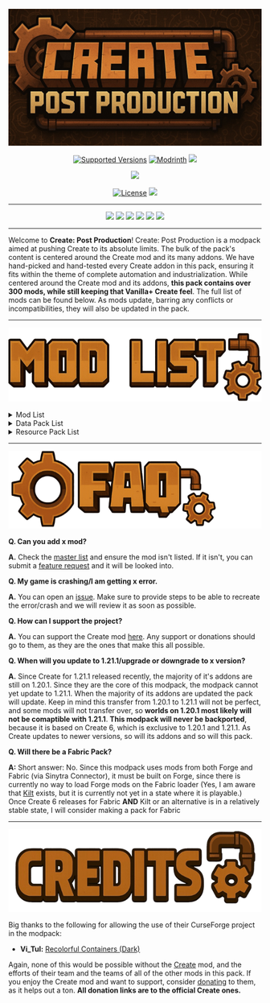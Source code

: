 <p align="center">
  <img src="https://raw.githubusercontent.com/Packagers-of-Create/Create-Post-Production/refs/heads/main/assets/main.jpg"/></p>

<p align="center">
<a href="https://modrinth.com/modpack/createpostproduction/versions"><img src="https://img.shields.io/modrinth/game-versions/lhz7PSO0?logo=modrinth&label=Available%20Versions&color=darkgreen" alt="Supported Versions"></a>
<a href="https://modrinth.com/modpack/createpostproduction/versions"><img src="https://img.shields.io/modrinth/v/lhz7PSO0?logo=modrinth&label=Latest%20Version&color=darkgreen" alt="Modrinth"></a>
<a href="https://modrinth.com/modpack/createpostproduction"><img src="https://img.shields.io/modrinth/dt/lhz7PSO0?logo=modrinth&label=Modrinth%20Downloads&color=darkgreen"></a></p>

<p align="center">
<a href="https://modrinth.com/mod/create/version/1.20.1-6.0.4"><img src="https://img.shields.io/badge/Create_Version-1.20.1--6.0.4-orange?logo=modrinth"></a></p>

<p align="center">
<a href="https://github.com/Packagers-of-Create/Create-Post-Production/blob/main/LICENSE"><img src="https://img.shields.io/github/license/Packagers-of-Create/Create-Post-Production?logo=github&style=flat&color=900c3f&label=License" alt="License"></a>
<a href="https://github.com/Packagers-of-Create/Create-Post-Production/issues"><img src="https://img.shields.io/github/issues/Packagers-of-Create/Create-Post-Production?logo=github&label=Issues"></a></p>

***

<p align="center">
<a href="https://modrinth.com/modpack/createpostproduction">
<img src="https://img.shields.io/badge/Modrinth_Webpage-darkgreen?style=flat&logo=modrinth&logoColor=white"/></a>
<a href="https://github.com/Packagers-of-Create/Create-Post-Production">
<img src="https://img.shields.io/badge/GitHub_Webpage-grey?style=flat&logo=github"/></a>
<a href="https://patreon.com/simibubi">
<img src="https://img.shields.io/badge/Create_on_Patreon-red?style=flat&logo=patreon"/></a>
<a href="https://www.paypal.com/donate?hosted_button_id=ARSFS4HT7Y26A">
<img src="https://img.shields.io/badge/Create_on_PayPal-darkblue?style=flat&logo=paypal"/></a>
<a href="https://github.com/Packagers-of-Create/Create-Post-Production/wiki">
<img src="https://img.shields.io/badge/Visit_the_Wiki-black?style=flat&logo=gitbook&logoColor=white"/></a>
<a href="https://x.com/CreatePackagers">
<img src="https://img.shields.io/badge/X_Webpage-blue?style=flat&logo=x"/></a></p>

***

Welcome to **Create: Post Production**! Create: Post Production is a modpack aimed at pushing Create to its absolute limits. The bulk of the pack's content is centered around the Create mod and its many addons. We have hand-picked and hand-tested every Create addon in this pack, ensuring it fits within the theme of complete automation and industrialization. While centered around the Create mod and its addons, **this pack contains over 300 mods, while still keeping that Vanilla+ Create feel**. The full list of mods can be found below. As mods update, barring any conflicts or incompatibilities, they will also be updated in the pack.

***

<p align="left">
<img src="https://raw.githubusercontent.com/Packagers-of-Create/Create-Post-Production/refs/heads/main/assets/modlist.PNG"/></p>

<details>
<summary>Mod List</summary>

 - 'Dustrial Decor
 - [EMF] Entity Model Features
 - [ESF] Entity Sound Features
 - [ETF] Entity Texture Features
 - Additional Lanterns
 - AdvancedAE
 - Advancement Plaques
 - AI Improvements
 - Akashic Tome
 - Almost Unified
 - Alternate Current
 - Amplified Nether
 - Animatica
 - Another Furniture
 - AppleSkin
 - Applied Energistics 2
 - Applied Energistics 2 Wireless Terminals
 - Applied Energistics Delight
 - Architect's Palette
 - Architectury API
 - Armor Statues
 - Ash API
 - Athena
 - Auto Clicker
 - Autochef's Delight
 - bad packets
 - Bad Wither No Cookie - Reloaded
 - BadOptimizations
 - Balm
 - Beautiful Enchanted Books
 - Better Advancements
 - Better Statistics Screen
 - Bigger Better End Cities
 - BoccHUD
 - Bookshelf
 - Bountiful
 - Bridging Mod
 - Building But Better
 - CalcMod
 - Canary
 - Catalogue
 - Chipped
 - Chloride (Embeddium++)
 - Cloth Config API
 - Clumps
 - Configured
 - Collective
 - Connector Extras
 - Consistency+
 - Continuity
 - Controlling
 - Copper and Tuff Backport
 - Crafting Tweaks
 - Create
 - Create: Addon Compatability
 - Create: Applied Kinetics
 - Create: Aquatic Ambitions
 - Create: Bells & Whistles
 - Create: Big Contraptions
 - Create: Blazing Hot
 - Create: Central Kitchen
 - Create: Cobblestone
 - Create: Cobblestone - Deepslate Generators
 - Create: Crafts & Additions
 - Create: Crafts & (More) Additions
 - Create: Deco
 - Create: Diamond & Factory
 - Create: Enchantment Industry
 - Create: Ender Transmission
 - Create: Endless Reserves
 - Create: Factory Logistics
 - Create: Food
 - Create: Framed
 - Create: Interiors
 - Create: Mechanical Chicken
 - Create: Metalwork
 - Create: Mob Spawners
 - Create: Molten Vents
 - Create: Nuclear
 - Create: Ore Excavation
 - Create: Oxidized
 - Create: Pattern Schematics
 - Create: Power Loader
 - Create: Quality of Life
 - Create: Reforged Foundations
 - Create: Security Program
 - Create: Slice & Dice
 - Create: Smart Crafter
 - Create: Stones
 - Create: The Factory Must Grow
 - Create: Vibrant Vaults
 - Cull Leaves
 - Curios API
 - Cut Through
 - Decorative Blocks
 - Delightful
 - Deltabox Lib
 - Dungeons and Taverns Ancient City Overhaul
 - Dynamic Crosshair
 - Dynamic FPS
 - Easy Anvils
 - Easy Piglins
 - Easy Villagers
 - Embeddium
 - EMI
 - EMI Enchanting
 - EMI Extra Mod Integrations
 - EMI Loot
 - EMI Trades
 - EMIffect
 - Enchantment Descriptions
 - Enchantment Level Language Patch
 - Enchantment Machine
 - Enchantment Sort
 - End's Delight
 - Entity Culling
 - Epic Terrain
 - Every Compat (Stone Zome)
 - Every Compat (Wood Good)
 - Fabric Language Kotlin
 - Farmer's Delight
 - Fast Furnace
 - Fast Suite
 - Fast Workbench
 - FerriteCore
 - Flux Networks
 - Food Effect Tooltips
 - Forgematica
 - Forgified Fabric API
 - Formations
 - Formations Nether
 - FPS Reducer
 - FramedBlocks
 - Fuel Goes Here
 - Full Brightness Toggle
 - Fusion
 - Fzzy Config
 - Geckolib
 - Geophilic
 - Glodium
 - GPUTape
 - Handcrafted
 - Hostile Neural Networks
 - Iceberg
 - ImmediatelyFast
 - Immersive Paintings
 - Immersive UI
 - Inventory Essentials
 - Inventory Sorter
 - Item Collectors
 - Jade
 - Jade Addons
 - JamLib
 - Just Enough Items
 - Just Enough Resources
 - Just Zoom
 - Kambrik
 - Konkrete
 - Kotlin for Forge
 - Leaves Be Gone
 - Legendary Tooltips
 - Lithostitched
 - Load My F***ing Tags
 - Macaw's Bridges
 - Macaw's Doors
 - Macaw's Fences and Walls
 - Macaw's Furniture
 - Macaw's Trapdoors
 - Macaw's Windows
 - MaFgLib
 - Max Health Fix
 - MEGA Cells
 - Memory Leak Fix
 - MES - Moog's End Structures
 - MidnightLib
 - MiniHUD Extra
 - MNS - Mooc's Nether Structures
 - Model Gap Fix
 - ModernFix
 - Moonlight Lib
 - Mouse Tweaks
 - Nature's Compass
 - NetherPortalFix
 - Nether's Delight
 - Netherracked
 - No Chat Reports
 - No Fog
 - Noisium
 - Not Enough Crashes
 - Not Enough Recipe Book
 - Nullscape
 - Ocean's Delight
 - OctoLib
 - OptiGUI
 - Packet Fixer
 - Palladium
 - Particle Core
 - Patchouli
 - Paxi
 - Placebo
 - Player Totem of Undying
 - Polymorph
 - Polymorphic Energistics
 - Prism
 - Productive Bees
 - Puzzles Lib
 - qraftyfied: STRUCTURES
 - Rebalanced Piglin Bartering
 - Rebind Narrator
 - Repurposed Structures
 - Resourceful Lib
 - RightClickHarvest
 - Sawmill
 - Seamless
 - Seamless Loading Screen
 - Searchables
 - ServerCore
 - Shuffle
 - Shulker Box Tooltip
 - Simple Clouds
 - Sinytra Connector
 - Smarter Farmers
 - Sophisticated Backpacks
 - Sophisticated Core
 - Sophisticated Storage
 - Sophisticated Storage Create Integration
 - Sophisticated Storage in Motion
 - spark
 - Stoneworks
 - Storage Drawers
 - SuperMartijn642's Config Lib
 - SuperMartijn642's Core Lib
 - Tax Free Levels
 - TCDCommons API
 - ToadLib
 - Tool Stats
 - TorchMaster
 - Trash Cans
 - Traveler's Titles
 - Unlimited Trading
 - Vein Mining
 - VillagersPlus
 - Waystones
 - World Preview
 - Xaero's Minimap
 - Xaero's World Map
 - XaeroPlus
 - Yeetus Experimentus
 - Yet Another Config Lib
 - YUNG's API
 - YUNG's Better Desert Temples
 - YUNG's Better Dungeons
 - YUNG's Better End Island
 - YUNG's Better Jungle Temples
 - YUNG's Better Mineshafts
 - YUNG's Better Nether Fortresses
 - YUNG's Better Ocean Monuments
 - YUNG's Better Strongholds
 - YUNG's Better Witch Huts
 - YUNG's Bridges
 - YUNG's Extras
 - YUNG's Menu Tweaks
</details>

<details>
<summary>Data Pack List</summary>

 - Better End Cities
 - Bountiful Bounties
 - Repurposed Structures - Better Desert Temples Compat
 - Repurposed Structures - Better Dungeons Compat
 - Repurposed Structures - Better Jungle Temples Compat
 - Repurposed Structures - Better Nether Fortresses Compat
 - Repurposed Structures - Better Ocean Monuments Compat
 - Repurposed Structures - Better Strongholds Compat
 - Repurposed Structures - Better Witch Huts Compat
 - Repurposed Structures - Bountiful Compat
 - Repurposed Structures - Farmer's Delight Compat
 - Repurposed Structures - Sawmill Compat
 - Repurposed Structures - VillagersPlus Compat
</details>

<details>
<summary>Resource Pack List</summary>

 - Better GUI for Sophisticated Backpacks
 - Create Easy Villagers Textures
 - Create Energistics
 - Default Dark Mode
 - Default Dark Mode: Expansion
 - Default HD 128x
 - Delightful Plaques
 - Fancy Crops
 - Farcr's Better Dirt
 - Farcr's Re-Crafted
 - Farcr's Re-Create
 - Geometric Font Legacy
 - Icon Xaero's
 - Low On Fire
 - Midnighttigger's Default Connected Textures
 - Midnighttigger's Default Connected Textures Addons
 - RAY's 3D Ladders
 - RAY's 3D Rails
 - Recolorful Containers GUI - Dark
 - Smooth Drawers
 - Sparkles: Stardust Labs Resource Pack
 - Stained Glass Ultra
 - Suren's Sophisticated Storage
 - Update Edition
 - Visual Traveler's Titles
</details>

***

<p align="left">
<img src="https://raw.githubusercontent.com/Packagers-of-Create/Create-Post-Production/refs/heads/main/assets/faq.PNG"/></p>

**Q. Can you add x mod?**

**A.** Check the [master list](https://github.com/Packagers-of-Create/Create-Post-Production/issues/1) and ensure the mod isn't listed. If it isn't, you can submit a [feature request](https://github.com/Packagers-of-Create/Create-Post-Production/issues/new?template=mod-request.md) and it will be looked into.

**Q. My game is crashing/I am getting x error.**

**A.** You can open an [issue](https://github.com/Packagers-of-Create/Create-Post-Production/issues/new?template=bug-report.md). Make sure to provide steps to be able to recreate the error/crash and we will review it as soon as possible.

**Q. How can I support the project?**

**A.** You can support the Create mod [here](https://github.com/Creators-of-Create/Create/wiki/Supporting-the-Project). Any support or donations should go to them, as they are the ones that make this all possible.

**Q. When will you update to 1.21.1/upgrade or downgrade to x version?**

**A.** Since Create for 1.21.1 released recently, the majority of it's addons are still on 1.20.1. Since they are the core of this modpack, the modpack cannot yet update to 1.21.1. When the majority of its addons are updated the pack will update. Keep in mind this transfer from 1.20.1 to 1.21.1 will not be perfect, and some mods will not transfer over, so **worlds on 1.20.1 most likely will not be comaptible with 1.21.1**. **This modpack will never be backported**, because it is based on Create 6, which is exclusive to 1.20.1 and 1.21.1. As Create updates to newer versions, so will its addons and so will this pack.

**Q. Will there be a Fabric Pack?**

**A:** Short answer: No. Since this modpack uses mods from both Forge and Fabric (via Sinytra Connector), it must be built on Forge, since there is currently no way to load Forge mods on the Fabric loader (Yes, I am aware that [Kilt](https://github.com/KiltMC) exists, but it is currently not yet in a state where it is playable.) Once Create 6 releases for Fabric **AND** Kilt or an alternative is in a relatively stable state, I will consider making a pack for Fabric

***

<p align="left">
<img src="https://raw.githubusercontent.com/Packagers-of-Create/Create-Post-Production/refs/heads/main/assets/credits.PNG"/></p>

Big thanks to the following for allowing the use of their CurseForge project in the modpack:
 - **Vi_Tul:** [Recolorful Containers (Dark)](https://www.curseforge.com/minecraft/texture-packs/recolourful-containers-gui-hud-dark)

Again, none of this would be possible without the [Create](https://modrinth.com/mod/create) mod, and the efforts of their team and the teams of all of the other mods in this pack. If you enjoy the Create mod and want to support, consider [donating](https://github.com/Creators-of-Create/Create/wiki/Supporting-the-Project) to them, as it helps out a ton. **All donation links are to the official Create ones.**
